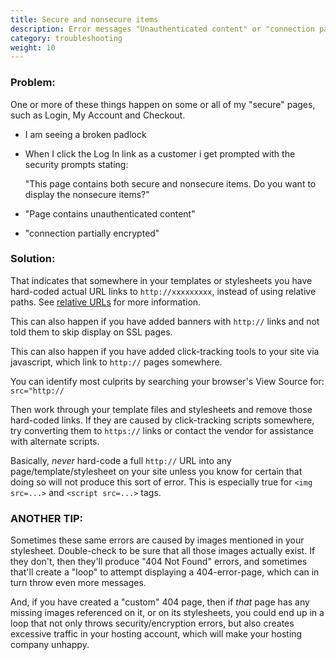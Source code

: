 ```yaml
---
title: Secure and nonsecure items 
description: Error messages "Unauthenticated content" or "connection partially encrypted" 
category: troubleshooting
weight: 10
---
```


### Problem:

One or more of these things happen on some or all of my "secure" pages, such as Login, My Account and Checkout.

- I am seeing a broken padlock

- When I click the Log In link as a customer i get prompted with the security prompts stating:

    "This page contains both secure and nonsecure items.
    Do you want to display the nonsecure items?"

- "Page contains unauthenticated content"

- "connection partially encrypted"



### Solution:

That indicates that somewhere in your templates or stylesheets you have hard-coded actual URL links to `http://xxxxxxxxx`,  instead of using relative paths.  See [relative URLs](/user/first_steps/relative_urls/) for more information.

This can also happen if you have added banners with `http://` links and not told them to skip display on SSL pages.

This can also happen if you have added click-tracking tools to your site via javascript, which link to `http://` pages somewhere.

You can identify most culprits by searching your browser's View Source for:
`src="http://`

Then work through your template files and stylesheets and remove those hard-coded links. If they are caused by click-tracking scripts somewhere, try converting them to `https://` links or contact the vendor for assistance with alternate scripts.


Basically, *never* hard-code a full `http://` URL into any page/template/stylesheet on your site unless you know for certain that doing so will not produce this sort of error.  This is especially true for 
`<img src=...>` and `<script src=...>` tags.



### ANOTHER TIP:
Sometimes these same errors are caused by images mentioned in your stylesheet. Double-check to be sure that all those images actually exist. If they don't, then they'll produce "404 Not Found" errors, and sometimes that'll create a "loop" to attempt displaying a 404-error-page, which can in turn throw even more messages.

And, if you have created a "custom" 404 page, then if *that* page has any missing images referenced on it, or on its stylesheets, you could end up in a loop that not only throws security/encryption errors, but also creates excessive traffic in your hosting account, which will make your hosting company unhappy.
